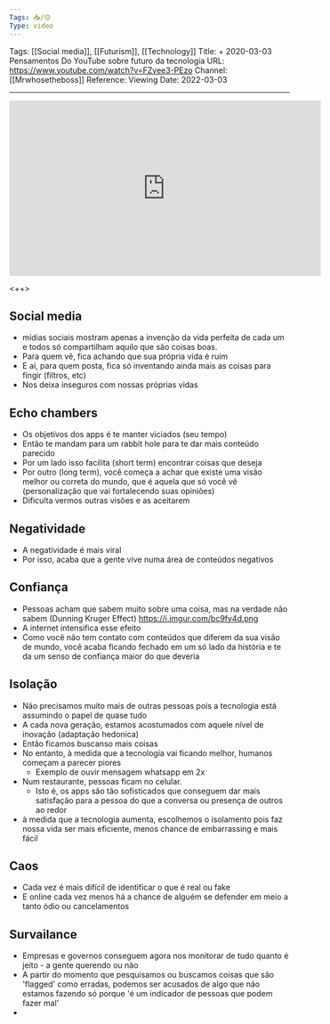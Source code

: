```yaml
---
Tags: 📥/🟡
Type: video
---
```


Tags: [[Social media]], [[Futurism]], [[Technology]]
Title: + 2020-03-03 Pensamentos Do YouTube sobre futuro da tecnologia
URL: https://www.youtube.com/watch?v=FZvee3-PEzo
Channel: [[Mrwhosetheboss]]
Reference: 
Viewing Date: 2022-03-03 

---

<center>
	<iframe width="560" height="315" src="https://www.youtube.com/embed/FZvee3-PEzo" frameborder="0" allow="accelerometer; autoplay; encrypted-media; gyroscope; picture-in-picture" allow-fullscreen></iframe>
</center>

<++>

## Social media
- mídias sociais mostram apenas a invenção da vida perfeita de cada um e todos só compartilham aquilo que são coisas boas.
- Para quem vê, fica achando que sua própria vida é ruim
- E aí, para quem posta, fica só inventando ainda mais as coisas para fingir (filtros, etc)
- Nos deixa inseguros com nossas próprias vidas

## Echo chambers
- Os objetivos dos apps é te manter viciados (seu tempo)
- Então te mandam para um rabbit hole para te dar mais conteúdo parecido
- Por um lado isso facilita (short term) encontrar coisas que deseja
- Por outro (long term), você começa a achar que existe uma visão melhor ou correta do mundo, que é aquela que só você vê (personalização que vai fortalecendo suas opiniões)
- Dificulta vermos outras visões e as aceitarem

## Negatividade
- A negatividade é mais viral
- Por isso, acaba que a gente vive numa área de conteúdos negativos

## Confiança
- Pessoas acham que sabem muito sobre uma coisa, mas na verdade não sabem (Dunning Kruger Effect) https://i.imgur.com/bc9fy4d.png
- A internet intensifica esse efeito
- Como você não tem contato com conteúdos que diferem da sua visão de mundo, você acaba ficando fechado em um só lado da história e te da um senso de confiança maior do que deveria

## Isolação
- Não precisamos muito mais de outras pessoas pois a tecnologia está assumindo o papel de quase tudo
- A cada nova geração, estamos acostumados com aquele nível de inovação (adaptação hedonica)
- Então ficamos buscanso mais coisas
- No entanto, à medida que a tecnologia vai ficando melhor, humanos começam a parecer piores
	- Exemplo de ouvir mensagem whatsapp em 2x
- Num restaurante, pessoas ficam no celular.
	- Isto é, os apps são tão sofisticados que conseguem dar mais satisfação para a pessoa do que a conversa ou presença de outros ao redor
-  à medida que a tecnologia aumenta, escolhemos o isolamento pois faz nossa vida ser mais eficiente, menos chance de embarrassing e mais fácil

## Caos
- Cada vez é mais difícil de identificar o que é real ou fake
- E online cada vez menos há a chance de alguém se defender em meio a tanto ódio ou cancelamentos

## Survailance
- Empresas e governos conseguem agora nos monitorar de tudo quanto é jeito - a gente querendo ou não
- A partir do momento que pesquisamos ou buscamos coisas que são 'flagged' como erradas, podemos ser acusados de algo que não estamos fazendo só porque 'é um indicador de pessoas que podem fazer mal'
- 